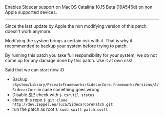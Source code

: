Enables Sidecar support on MacOS Catalina 10.15 Beta (19A546d) on non Apple supported devices.

----

Since the last update by Apple the non modifying version of this patch doesn't work anymore.

Modifying the system brings a certain risk with it. That is why it recommended to backup your system before trying to patch.

By running this patch you take full responsibility for your system, we do not come up for any damage done by this patch. Use it at own risk!

Said that we can start now :D

* Backup `/System/Library/PrivateFrameworks/SidecarCore.framework/Versions/A/SidecarCore` in case something goes wrong.
* Disable [SIP](https://en.wikipedia.org/wiki/System_Integrity_Protection) check with `$ csrutil status`
* clone this repo `$ git clone http://dev.zeppel.eu/luca/SidecarCorePatch.git`
* run the patch as root `$ sudo swift patch.swift`